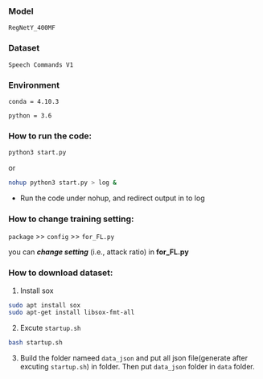 ### Model
``RegNetY_400MF``

### Dataset
``Speech Commands V1`` 

### Environment

``conda = 4.10.3``

``python = 3.6``

### How to run the code:

```bash
python3 start.py
```
or
```bash
nohup python3 start.py > log &
```
* Run the code under nohup, and redirect output in to log

### How to change training setting:

``package`` >> ``config`` >> ``for_FL.py``

you can ***change setting*** (i.e., attack ratio) in **for_FL.py**

### How to download dataset:

1. Install sox
```bash
sudo apt install sox
sudo apt-get install libsox-fmt-all
```
2. Excute ``startup.sh``
```bash
bash startup.sh
```
3. Build the folder nameed ``data_json`` and put all json file(generate after excuting ``startup.sh``) in folder. Then put ``data_json`` folder in ``data`` folder. 

